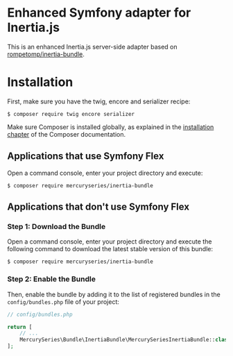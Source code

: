Enhanced Symfony adapter for Inertia.js
=========================================

This is an enhanced Inertia.js server-side adapter based on [rompetomp/inertia-bundle](https://github.com/rompetomp/inertia-bundle).

Installation
============

First, make sure you have the twig, encore and serializer recipe:

```console
$ composer require twig encore serializer
```

Make sure Composer is installed globally, as explained in the
[installation chapter](https://getcomposer.org/doc/00-intro.md)
of the Composer documentation.

Applications that use Symfony Flex
----------------------------------

Open a command console, enter your project directory and execute:

```console
$ composer require mercuryseries/inertia-bundle
```

Applications that don't use Symfony Flex
----------------------------------------

### Step 1: Download the Bundle

Open a command console, enter your project directory and execute the
following command to download the latest stable version of this bundle:

```console
$ composer require mercuryseries/inertia-bundle
```

### Step 2: Enable the Bundle

Then, enable the bundle by adding it to the list of registered bundles
in the `config/bundles.php` file of your project:

```php
// config/bundles.php

return [
    // ...
    MercurySeries\Bundle\InertiaBundle\MercurySeriesInertiaBundle::class => ['all' => true],
];
```

